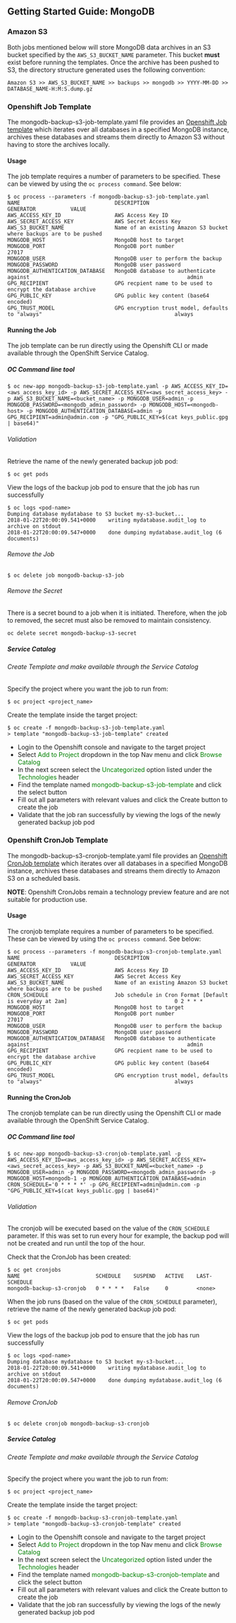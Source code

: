 ## Getting Started Guide: MongoDB

### Amazon S3
Both jobs mentioned below will store MongoDB data archives in an S3 bucket specified by the ```AWS_S3_BUCKET_NAME``` parameter. This bucket **must** exist before running the templates. Once the archive has been pushed to S3, the directory structure generated uses the following convention:
```
Amazon S3 >> AWS_S3_BUCKET_NAME >> backups >> mongodb >> YYYY-MM-DD >> DATABASE_NAME-H:M:S.dump.gz
```

### Openshift Job Template
The mongodb-backup-s3-job-template.yaml file provides an [Openshift Job template](https://docs.openshift.com/container-platform/3.6/dev_guide/jobs.html) which iterates over all databases in a specified MongoDB instance, archives these databases and streams them directly to Amazon S3 without having to store the archives locally.

#### Usage
The job template requires a number of parameters to be specified. These can be viewed by using the ```oc process command```. See below:
```
$ oc process --parameters -f mongodb-backup-s3-job-template.yaml
NAME                              DESCRIPTION                                                           GENERATOR           VALUE
AWS_ACCESS_KEY_ID                 AWS Access Key ID                                                                         
AWS_SECRET_ACCESS_KEY             AWS Secret Access Key                                                                     
AWS_S3_BUCKET_NAME                Name of an existing Amazon S3 bucket where backups are to be pushed                       
MONGODB_HOST                      MongoDB host to target                                                                    
MONGODB_PORT                      MongoDB port number                                                                       27017
MONGODB_USER                      MongoDB user to perform the backup                                                        
MONGODB_PASSWORD                  MongoDB user password                                                                     
MONGODB_AUTHENTICATION_DATABASE   MongoDB database to authenticate against                                                  admin
GPG_RECIPIENT                     GPG recpient name to be used to encrypt the database archive                              
GPG_PUBLIC_KEY                    GPG public key content (base64 encoded)                                                   
GPG_TRUST_MODEL                   GPG encryption trust model, defaults to "always"                                          always
```

#### Running the Job
The job template can be run directly using the Openshift CLI or made available through the OpenShift Service Catalog.

##### OC Command line tool
```
$ oc new-app mongodb-backup-s3-job-template.yaml -p AWS_ACCESS_KEY_ID=<aws_access_key_id> -p AWS_SECRET_ACCESS_KEY=<aws_secret_access_key> -p AWS_S3_BUCKET_NAME=<bucket_name> -p MONGODB_USER=admin -p MONGODB_PASSWORD=<mongodb_admin_password> -p MONGODB_HOST=<mongodb-host> -p MONGODB_AUTHENTICATION_DATABASE=admin -p GPG_RECIPIENT=admin@admin.com -p "GPG_PUBLIC_KEY=$(cat keys_public.gpg | base64)"
```

###### Validation
Retrieve the name of the newly generated backup job pod:
```
$ oc get pods
```
View the logs of the backup job pod to ensure that the job has run successfully
```
$ oc logs <pod-name>
Dumping database mydatabase to S3 bucket my-s3-bucket...
2018-01-22T20:00:09.541+0000	writing mydatabase.audit_log to archive on stdout
2018-01-22T20:00:09.547+0000	done dumping mydatabase.audit_log (6 documents)
```

###### Remove the Job
```
$ oc delete job mongodb-backup-s3-job
```

###### Remove the Secret
There is a secret bound to a job when it is initiated. Therefore, when the job to removed, the secret must also be removed to maintain consistency.
```
oc delete secret mongodb-backup-s3-secret
```

##### Service Catalog
###### Create Template and make available through the Service Catalog
Specify the project where you want the job to run from:
```
$ oc project <project_name>
```
Create the template inside the target project:
```
$ oc create -f mongodb-backup-s3-job-template.yaml
> template "mongodb-backup-s3-job-template" created
```
* Login to the Openshift console and navigate to the target project
* Select <span style="color:green">Add to Project</span> dropdown in the top Nav menu and click <span style="color:green">Browse Catalog</span>
* In the next screen select the <span style="color:green">Uncategorized</span> option listed under the <span style="color:green">Technologies</span> header
* Find the template named <span style="color:green">mongodb-backup-s3-job-template</span> and click the select button
* Fill out all parameters with relevant values and click the Create button to create the job
* Validate that the job ran successfully by viewing the logs of the newly generated backup job pod

### Openshift CronJob Template
The mongodb-backup-s3-cronjob-template.yaml file provides an [Openshift CronJob template](https://docs.openshift.com/container-platform/3.6/dev_guide/cron_jobs.html) which iterates over all databases in a specified MongoDB instance, archives these databases and streams them directly to Amazon S3 on a scheduled basis.

**NOTE**: Openshift CronJobs remain a technology preview feature and are not suitable for production use.

#### Usage
The cronjob template requires a number of parameters to be specified. These can be viewed by using the ```oc process command```. See below:
```
$ oc process --parameters -f mongodb-backup-s3-cronjob-template.yaml
NAME                              DESCRIPTION                                                           GENERATOR           VALUE
AWS_ACCESS_KEY_ID                 AWS Access Key ID                                                                         
AWS_SECRET_ACCESS_KEY             AWS Secret Access Key                                                                     
AWS_S3_BUCKET_NAME                Name of an existing Amazon S3 bucket where backups are to be pushed                       
CRON_SCHEDULE                     Job schedule in Cron Format [Default is everyday at 2am]                                  0 2 * * *
MONGODB_HOST                      MongoDB host to target                                                                    
MONGODB_PORT                      MongoDB port number                                                                       27017
MONGODB_USER                      MongoDB user to perform the backup                                                        
MONGODB_PASSWORD                  MongoDB user password                                                                     
MONGODB_AUTHENTICATION_DATABASE   MongoDB database to authenticate against                                                  admin
GPG_RECIPIENT                     GPG recpient name to be used to encrypt the database archive                              
GPG_PUBLIC_KEY                    GPG public key content (base64 encoded)                                                   
GPG_TRUST_MODEL                   GPG encryption trust model, defaults to "always"                                          always
```

#### Running the CronJob
The cronjob template can be run directly using the Openshift CLI or made available through the OpenShift Service Catalog.

##### OC Command line tool
```
$ oc new-app mongodb-backup-s3-cronjob-template.yaml -p AWS_ACCESS_KEY_ID=<aws_access_key_id> -p AWS_SECRET_ACCESS_KEY=<aws_secret_access_key> -p AWS_S3_BUCKET_NAME=<bucket_name> -p MONGODB_USER=admin -p MONGODB_PASSWORD=<mongodb_admin_password> -p MONGODB_HOST=mongodb-1 -p MONGODB_AUTHENTICATION_DATABASE=admin CRON_SCHEDULE='0 * * * *' -p GPG_RECIPIENT=admin@admin.com -p "GPG_PUBLIC_KEY=$(cat keys_public.gpg | base64)"
```

###### Validation
The cronjob will be executed based on the value of the ```CRON_SCHEDULE``` parameter. If this was set to run every hour for example, the backup pod will not be created and run until the top of the hour.

Check that the CronJob has been created:
```
$ oc get cronjobs
NAME                        SCHEDULE    SUSPEND   ACTIVE    LAST-SCHEDULE
mongodb-backup-s3-cronjob   0 * * * *   False     0         <none>
```

When the job runs (based on the value of the ```CRON_SCHEDULE``` parameter), retrieve the name of the newly generated backup job pod:
```
$ oc get pods
```
View the logs of the backup job pod to ensure that the job has run successfully
```
$ oc logs <pod-name>
Dumping database mydatabase to S3 bucket my-s3-bucket...
2018-01-22T20:00:09.541+0000	writing mydatabase.audit_log to archive on stdout
2018-01-22T20:00:09.547+0000	done dumping mydatabase.audit_log (6 documents)
```

###### Remove CronJob
```
$ oc delete cronjob mongodb-backup-s3-cronjob
```

##### Service Catalog
###### Create Template and make available through the Service Catalog
Specify the project where you want the job to run from:
```
$ oc project <project_name>
```
Create the template inside the target project:
```
$ oc create -f mongodb-backup-s3-cronjob-template.yaml
> template "mongodb-backup-s3-cronjob-template" created
```
* Login to the Openshift console and navigate to the target project
* Select <span style="color:green">Add to Project</span> dropdown in the top Nav menu and click <span style="color:green">Browse Catalog</span>
* In the next screen select the <span style="color:green">Uncategorized</span> option listed under the <span style="color:green">Technologies</span> header
* Find the template named <span style="color:green">mongodb-backup-s3-cronjob-template</span> and click the select button
* Fill out all parameters with relevant values and click the Create button to create the job
* Validate that the job ran successfully by viewing the logs of the newly generated backup job pod
